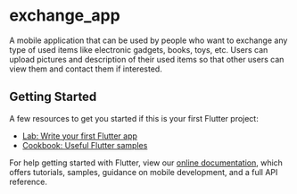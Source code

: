 # exchange_app

A mobile application that can be used by people who want to exchange any type of used items like electronic gadgets, books, toys, etc. Users can upload pictures and description of their used items so that other users can view them and contact them if interested.

## Getting Started

A few resources to get you started if this is your first Flutter project:

- [Lab: Write your first Flutter app](https://flutter.dev/docs/get-started/codelab)
- [Cookbook: Useful Flutter samples](https://flutter.dev/docs/cookbook)

For help getting started with Flutter, view our
[online documentation](https://flutter.dev/docs), which offers tutorials,
samples, guidance on mobile development, and a full API reference.
